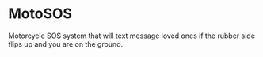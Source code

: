 # MotoSOS
Motorcycle SOS system that will text message loved ones if the rubber side flips up and you are on the ground.
